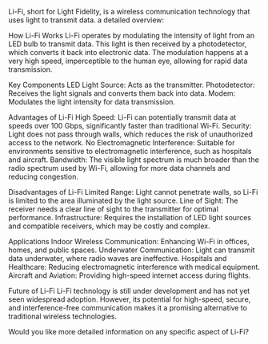 Li-Fi, short for Light Fidelity, is a wireless communication technology that uses light to transmit data. 
a detailed overview:

How Li-Fi Works
Li-Fi operates by modulating the intensity of light from an LED bulb to transmit data. This light is then received by a photodetector, which converts it back into electronic data. The modulation happens at a very high speed, imperceptible to the human eye, allowing for rapid data transmission.

Key Components
LED Light Source: Acts as the transmitter.
Photodetector: Receives the light signals and converts them back into data.
Modem: Modulates the light intensity for data transmission.

Advantages of Li-Fi
High Speed: Li-Fi can potentially transmit data at speeds over 100 Gbps, significantly faster than traditional Wi-Fi.
Security: Light does not pass through walls, which reduces the risk of unauthorized access to the network.
No Electromagnetic Interference: Suitable for environments sensitive to electromagnetic interference, such as hospitals and aircraft.
Bandwidth: The visible light spectrum is much broader than the radio spectrum used by Wi-Fi, allowing for more data channels and reducing congestion.

Disadvantages of Li-Fi
Limited Range: Light cannot penetrate walls, so Li-Fi is limited to the area illuminated by the light source.
Line of Sight: The receiver needs a clear line of sight to the transmitter for optimal performance.
Infrastructure: Requires the installation of LED light sources and compatible receivers, which may be costly and complex.

Applications
Indoor Wireless Communication: Enhancing Wi-Fi in offices, homes, and public spaces.
Underwater Communication: Light can transmit data underwater, where radio waves are ineffective.
Hospitals and Healthcare: Reducing electromagnetic interference with medical equipment.
Aircraft and Aviation: Providing high-speed internet access during flights.

Future of Li-Fi
Li-Fi technology is still under development and has not yet seen widespread adoption. However, its potential for high-speed, secure, and interference-free communication makes it a promising alternative to traditional wireless technologies.

Would you like more detailed information on any specific aspect of Li-Fi?
